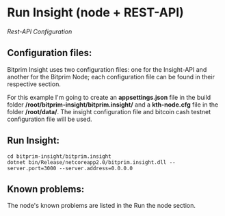 # Run Insight (node + REST-API)
*Rest-API Configuration*

## Configuration files:

Bitprim Insight uses two configuration files: one for the Insight-API and another for the Bitprim Node; each configuration file can be found in their respective section.

For this example I'm going to create an **appsettings.json** file in the build folder **/root/bitprim-insight/bitprim.insight/** and a **kth-node.cfg** file in the folder **/root/data/**. The insight configuration file and bitcoin cash testnet configuration file will be used.

## Run Insight:
```
cd bitprim-insight/bitprim.insight
dotnet bin/Release/netcoreapp2.0/bitprim.insight.dll --server.port=3000 --server.address=0.0.0.0
```

## Known problems:
The node's known problems are listed in the Run the node section.